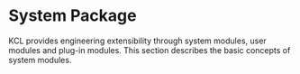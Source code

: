 # System Package

KCL provides engineering extensibility through system modules, user modules and plug-in modules. This section describes the basic concepts of system modules.
